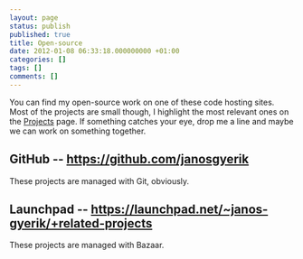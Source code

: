 ```yaml
---
layout: page
status: publish
published: true
title: Open-source
date: 2012-01-08 06:33:18.000000000 +01:00
categories: []
tags: []
comments: []
---
```

You can find my open-source work on one of these code hosting sites. Most of the projects are small though, I highlight the most relevant ones on the <a href="/projects">Projects</a> page. If something catches your eye, drop me a line and maybe we can work on something together.
<h2>GitHub -- <a href="https://github.com/janosgyerik">https://github.com/janosgyerik</a></h2>
These projects are managed with Git, obviously.
<h2>Launchpad -- <a href="https://launchpad.net/~janos-gyerik/+related-projects">https://launchpad.net/~janos-gyerik/+related-projects</a></h2>
These projects are managed with Bazaar.
